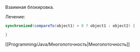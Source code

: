 Взаимная блокировка.

Лечение:
```java
synchronized(compareTo(object1) > 0 ? object1 : object2) {

}
```

[[Programming/Java/Многопоточность|Многопоточность]]